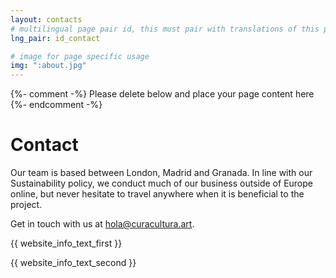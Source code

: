 ```yaml
---
layout: contacts
# multilingual page pair id, this must pair with translations of this page. (This name must be unique)
lng_pair: id_contact

# image for page specific usage
img: ":about.jpg"
---
```


{%- comment -%} Please delete below and place your page content here {%- endcomment -%}
# Contact
Our team is based between London, Madrid and Granada. In line with our Sustainability policy, we conduct much of our business outside of Europe online, but never hesitate to travel anywhere when it is beneficial to the project.

Get in touch with us at <a href="mailto:hola@curacultura.art">hola@curacultura.art</a>.

{{ website_info_text_first }}

{{ website_info_text_second }}
